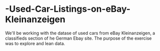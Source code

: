 # -Used-Car-Listings-on-eBay-Kleinanzeigen

We'll be working with the datase of used cars from eBay Kleinanzeigen, a classifieds section of he German Ebay site. The purpose of the exercise was to explore and lean data.
